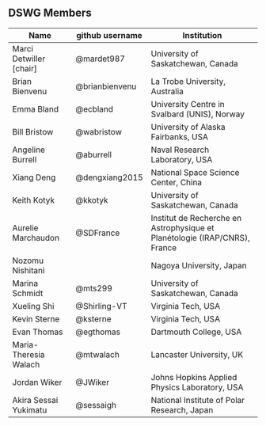 ## DSWG Members

| Name                    | github username | Institution                                                                |
|-------------------------|-----------------|----------------------------------------------------------------------------|
| Marci Detwiller [chair] | @mardet987      | University of Saskatchewan, Canada                                         |
| Brian Bienvenu          | @brianbienvenu  | La Trobe University, Australia                                             |
| Emma Bland              | @ecbland        | University Centre in Svalbard (UNIS), Norway                               |
| Bill Bristow            | @wabristow      | University of Alaska Fairbanks, USA                                        |
| Angeline Burrell        | @aburrell       | Naval Research Laboratory, USA                                             |
| Xiang Deng              | @dengxiang2015  | National Space Science Center, China                                       |
| Keith Kotyk             | @kkotyk         | University of Saskatchewan, Canada                                         |
| Aurelie Marchaudon      | @SDFrance       | Institut de Recherche en Astrophysique et Planétologie (IRAP/CNRS), France |
| Nozomu Nishitani        |                 | Nagoya University, Japan                                                   |
| Marina Schmidt          | @mts299         | University of Saskatchewan, Canada                                         |
| Xueling Shi             | @Shirling-VT    | Virginia Tech, USA                                                         |
| Kevin Sterne            | @ksterne        | Virginia Tech, USA                                                         |
| Evan Thomas             | @egthomas       | Dartmouth College, USA                                                     |
| Maria-Theresia Walach   | @mtwalach       | Lancaster University, UK                                                   |
| Jordan Wiker            | @JWiker         | Johns Hopkins Applied Physics Laboratory, USA                              |
| Akira Sessai Yukimatu   | @sessaigh       | National Institute of Polar Research, Japan                                |


